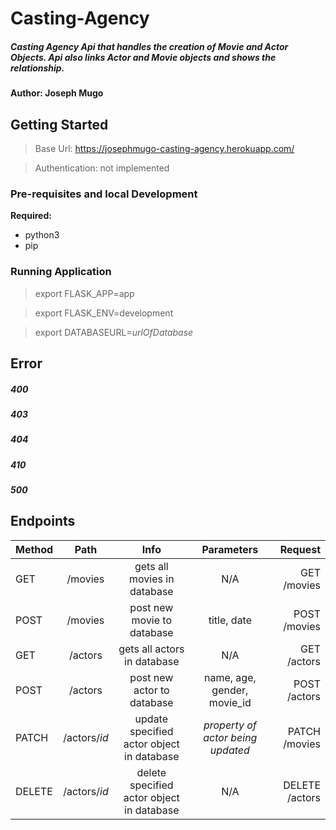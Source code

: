 # Casting-Agency
##### Casting Agency Api that handles the creation of Movie and Actor Objects. Api also links Actor and Movie objects and shows the relationship. 
#### Author: Joseph Mugo

## Getting Started
> Base Url: https://josephmugo-casting-agency.herokuapp.com/

> Authentication: not implemented 

### Pre-requisites and local Development
<b>Required:</b>
- python3
- pip

### Running Application
> export FLASK_APP=app

> export FLASK_ENV=development

> export DATABASEURL=<i>urlOfDatabase</i>

## Error 
##### 400
##### 403
##### 404
##### 410
##### 500

## Endpoints

| Method     | Path| Info     | Parameters | Request |
| :---        |    :----:   |           :----:   |           :----:   |         ---: |
| GET | /movies | gets all movies in database | N/A | GET /movies | 
| POST | /movies | post new movie to database | title, date | POST /movies | 
| GET | /actors | gets all actors in database | N/A | GET /actors |
| POST | /actors | post new actor to database | name, age, gender, movie_id | POST /actors | 
| PATCH | /actors/<i>id</i> | update specified actor object in database | <i>property of actor being updated</i> | PATCH /movies | 
| DELETE | /actors/<i>id</i> | delete specified actor object in database | N/A | DELETE /actors | 
